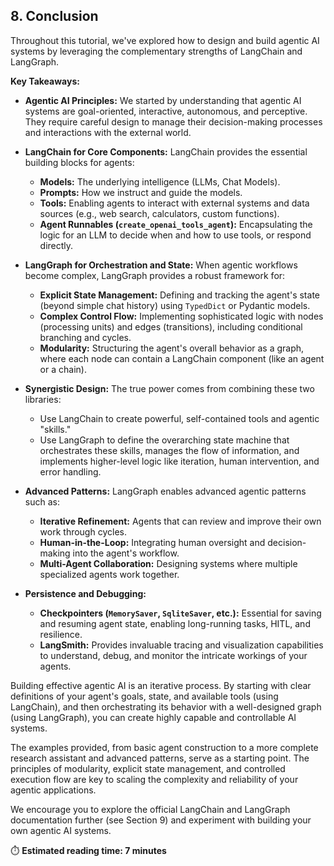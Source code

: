 ## 8. Conclusion
Throughout this tutorial, we've explored how to design and build agentic AI systems by leveraging the complementary strengths of LangChain and LangGraph.

**Key Takeaways:**

- **Agentic AI Principles:** We started by understanding that agentic AI systems are goal-oriented, interactive, autonomous, and perceptive. They require careful design to manage their decision-making processes and interactions with the external world.

- **LangChain for Core Components:** LangChain provides the essential building blocks for agents:
    - **Models:** The underlying intelligence (LLMs, Chat Models).
    - **Prompts:** How we instruct and guide the models.
    - **Tools:** Enabling agents to interact with external systems and data sources (e.g., web search, calculators, custom functions).
    - **Agent Runnables (`create_openai_tools_agent`):** Encapsulating the logic for an LLM to decide when and how to use tools, or respond directly.

- **LangGraph for Orchestration and State:** When agentic workflows become complex, LangGraph provides a robust framework for:
    - **Explicit State Management:** Defining and tracking the agent's state (beyond simple chat history) using `TypedDict` or Pydantic models.
    - **Complex Control Flow:** Implementing sophisticated logic with nodes (processing units) and edges (transitions), including conditional branching and cycles.
    - **Modularity:** Structuring the agent's overall behavior as a graph, where each node can contain a LangChain component (like an agent or a chain).

- **Synergistic Design:** The true power comes from combining these two libraries:
    - Use LangChain to create powerful, self-contained tools and agentic "skills."
    - Use LangGraph to define the overarching state machine that orchestrates these skills, manages the flow of information, and implements higher-level logic like iteration, human intervention, and error handling.

- **Advanced Patterns:** LangGraph enables advanced agentic patterns such as:
    - **Iterative Refinement:** Agents that can review and improve their own work through cycles.
    - **Human-in-the-Loop:** Integrating human oversight and decision-making into the agent's workflow.
    - **Multi-Agent Collaboration:** Designing systems where multiple specialized agents work together.

- **Persistence and Debugging:**
    - **Checkpointers (`MemorySaver`, `SqliteSaver`, etc.):** Essential for saving and resuming agent state, enabling long-running tasks, HITL, and resilience.
    - **LangSmith:** Provides invaluable tracing and visualization capabilities to understand, debug, and monitor the intricate workings of your agents.

Building effective agentic AI is an iterative process. By starting with clear definitions of your agent's goals, state, and available tools (using LangChain), and then orchestrating its behavior with a well-designed graph (using LangGraph), you can create highly capable and controllable AI systems.

The examples provided, from basic agent construction to a more complete research assistant and advanced patterns, serve as a starting point. The principles of modularity, explicit state management, and controlled execution flow are key to scaling the complexity and reliability of your agentic applications.

We encourage you to explore the official LangChain and LangGraph documentation further (see Section 9) and experiment with building your own agentic AI systems.

⏱️ **Estimated reading time: 7 minutes** 